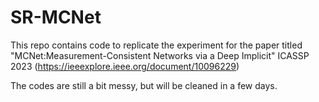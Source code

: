 # SR-MCNet
This repo contains code to replicate the experiment for the paper titled "MCNet:Measurement-Consistent Networks via a Deep Implicit" ICASSP 2023 (https://ieeexplore.ieee.org/document/10096229)

The codes are still a bit messy, but will be cleaned in a few days.
